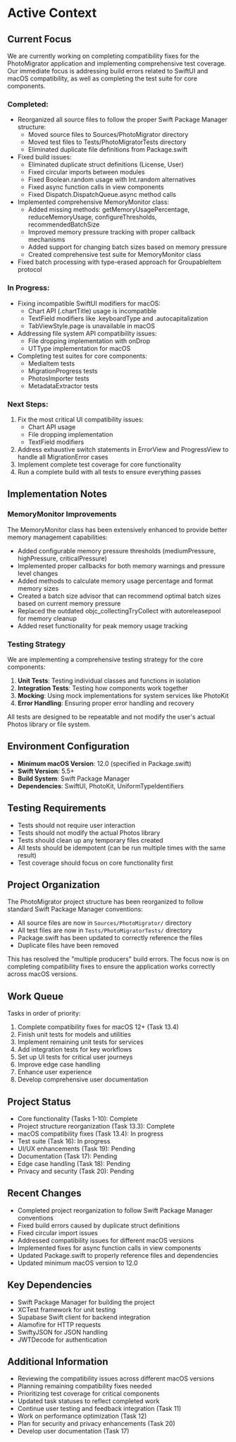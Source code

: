 # Active Context

## Current Focus

We are currently working on completing compatibility fixes for the PhotoMigrator application and implementing comprehensive test coverage. Our immediate focus is addressing build errors related to SwiftUI and macOS compatibility, as well as completing the test suite for core components.

### Completed:

- Reorganized all source files to follow the proper Swift Package Manager structure:
  - Moved source files to Sources/PhotoMigrator directory
  - Moved test files to Tests/PhotoMigratorTests directory
  - Eliminated duplicate file definitions from Package.swift
- Fixed build issues:
  - Eliminated duplicate struct definitions (License, User)
  - Fixed circular imports between modules
  - Fixed Boolean.random usage with Int.random alternatives
  - Fixed async function calls in view components
  - Fixed Dispatch.DispatchQueue.async method calls
- Implemented comprehensive MemoryMonitor class:
  - Added missing methods: getMemoryUsagePercentage, reduceMemoryUsage, configureThresholds, recommendedBatchSize
  - Improved memory pressure tracking with proper callback mechanisms
  - Added support for changing batch sizes based on memory pressure
  - Created comprehensive test suite for MemoryMonitor class
- Fixed batch processing with type-erased approach for GroupableItem protocol

### In Progress:

- Fixing incompatible SwiftUI modifiers for macOS:
  - Chart API (.chartTitle) usage is incompatible
  - TextField modifiers like .keyboardType and .autocapitalization
  - TabViewStyle.page is unavailable in macOS
- Addressing file system API compatibility issues:
  - File dropping implementation with onDrop
  - UTType implementation for macOS
- Completing test suites for core components:
  - MediaItem tests
  - MigrationProgress tests
  - PhotosImporter tests
  - MetadataExtractor tests

### Next Steps:

1. Fix the most critical UI compatibility issues:
   - Chart API usage
   - File dropping implementation
   - TextField modifiers
2. Address exhaustive switch statements in ErrorView and ProgressView to handle all MigrationError cases
3. Implement complete test coverage for core functionality
4. Run a complete build with all tests to ensure everything passes

## Implementation Notes

### MemoryMonitor Improvements

The MemoryMonitor class has been extensively enhanced to provide better memory management capabilities:

- Added configurable memory pressure thresholds (mediumPressure, highPressure, criticalPressure)
- Implemented proper callbacks for both memory warnings and pressure level changes
- Added methods to calculate memory usage percentage and format memory sizes
- Created a batch size advisor that can recommend optimal batch sizes based on current memory pressure
- Replaced the outdated objc_collectingTryCollect with autoreleasepool for memory cleanup
- Added reset functionality for peak memory usage tracking

### Testing Strategy

We are implementing a comprehensive testing strategy for the core components:

1. **Unit Tests**: Testing individual classes and functions in isolation
2. **Integration Tests**: Testing how components work together
3. **Mocking**: Using mock implementations for system services like PhotoKit
4. **Error Handling**: Ensuring proper error handling and recovery

All tests are designed to be repeatable and not modify the user's actual Photos library or file system.

## Environment Configuration

- **Minimum macOS Version**: 12.0 (specified in Package.swift)
- **Swift Version**: 5.5+
- **Build System**: Swift Package Manager
- **Dependencies**: SwiftUI, PhotoKit, UniformTypeIdentifiers

## Testing Requirements

- Tests should not require user interaction
- Tests should not modify the actual Photos library
- Tests should clean up any temporary files created
- All tests should be idempotent (can be run multiple times with the same result)
- Test coverage should focus on core functionality first

## Project Organization

The PhotoMigrator project structure has been reorganized to follow standard Swift Package Manager conventions:
- All source files are now in `Sources/PhotoMigrator/` directory
- All test files are now in `Tests/PhotoMigratorTests/` directory
- Package.swift has been updated to correctly reference the files
- Duplicate files have been removed

This has resolved the "multiple producers" build errors. The focus now is on completing compatibility fixes to ensure the application works correctly across macOS versions.

## Work Queue

Tasks in order of priority:

1. Complete compatibility fixes for macOS 12+ (Task 13.4)
2. Finish unit tests for models and utilities
3. Implement remaining unit tests for services
4. Add integration tests for key workflows
5. Set up UI tests for critical user journeys
6. Improve edge case handling
7. Enhance user experience
8. Develop comprehensive user documentation

## Project Status

- Core functionality (Tasks 1-10): Complete
- Project structure reorganization (Task 13.3): Complete
- macOS compatibility fixes (Task 13.4): In progress
- Test suite (Task 16): In progress 
- UI/UX enhancements (Task 19): Pending
- Documentation (Task 17): Pending
- Edge case handling (Task 18): Pending
- Privacy and security (Task 20): Pending

## Recent Changes

- Completed project reorganization to follow Swift Package Manager conventions
- Fixed build errors caused by duplicate struct definitions
- Fixed circular import issues
- Addressed compatibility issues for different macOS versions
- Implemented fixes for async function calls in view components
- Updated Package.swift to properly reference files and dependencies
- Updated minimum macOS version to 12.0

## Key Dependencies

- Swift Package Manager for building the project
- XCTest framework for unit testing
- Supabase Swift client for backend integration
- Alamofire for HTTP requests
- SwiftyJSON for JSON handling
- JWTDecode for authentication

## Additional Information
- Reviewing the compatibility issues across different macOS versions
- Planning remaining compatibility fixes needed
- Prioritizing test coverage for critical components
- Updated task statuses to reflect completed work
- Continue user testing and feedback integration (Task 11)
- Work on performance optimization (Task 12)
- Plan for security and privacy enhancements (Task 20)
- Develop user documentation (Task 17) 